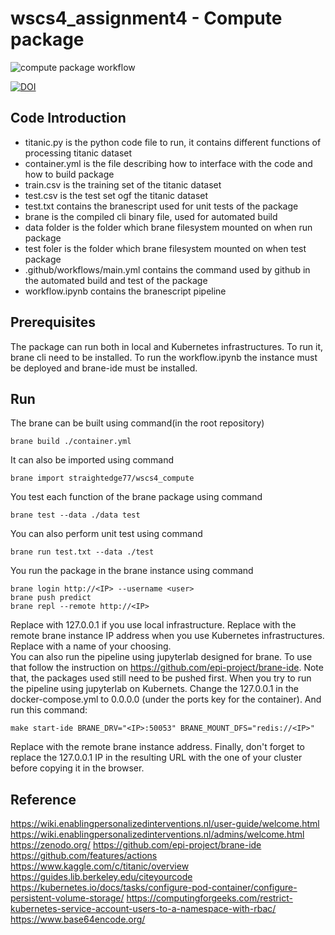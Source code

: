 # wscs4_assignment4 - Compute package

![compute package workflow](https://github.com/straightedge77/wscs4_compute/actions/workflows/main.yml/badge.svg)

[![DOI](https://zenodo.org/badge/498720522.svg)](https://zenodo.org/badge/latestdoi/498720522)

## Code Introduction
- titanic.py is the python code file to run, it contains different functions of processing titanic dataset
- container.yml is the file describing how to interface with the code and how to build package
- train.csv is the training set of the titanic dataset
- test.csv is the test set ogf the titanic dataset
- test.txt contains the branescript used for unit tests of the package
- brane is the compiled cli binary file, used for automated build
- data folder is the folder which brane filesystem mounted on when run package
- test foler is the folder which brane filesystem mounted  on when test package
- .github/workflows/main.yml contains the command used by github in the automated build and test of the package
- workflow.ipynb contains the branescript pipeline

## Prerequisites
The package can run both in local and Kubernetes infrastructures. To run it, brane cli need to be installed. To run the workflow.ipynb the instance must be  deployed and brane-ide must be installed.

## Run
The brane can be built using command(in the root repository)
```
brane build ./container.yml
```
It can also be imported using command
```
brane import straightedge77/wscs4_compute
```
You test each function of the brane package using command
```
brane test --data ./data test
```
You can also perform unit test using command
```
brane run test.txt --data ./test
```
You run the package in the brane instance using command
```
brane login http://<IP> --username <user>
brane push predict
brane repl --remote http://<IP>
```
Replace <IP> with 127.0.0.1 if you use local infrastructure. Replace <IP> with the remote brane instance IP address when you use Kubernetes infrastructures. Replace <user> with a name of your choosing.  
You can also run the pipeline using jupyterlab designed for brane. To use that follow the instruction on https://github.com/epi-project/brane-ide. Note that, the packages used still need to be pushed first.
When you try to run the pipeline using jupyterlab on Kubernets. Change the 127.0.0.1 in the docker-compose.yml to 0.0.0.0 (under the ports key for the container). And run this command:
```
make start-ide BRANE_DRV="<IP>:50053" BRANE_MOUNT_DFS="redis://<IP>"
```
Replace <IP> with the remote brane instance address. Finally, don't forget to replace the 127.0.0.1 IP in the resulting URL with the one of your cluster before copying it in the browser.

## Reference
https://wiki.enablingpersonalizedinterventions.nl/user-guide/welcome.html
https://wiki.enablingpersonalizedinterventions.nl/admins/welcome.html
https://zenodo.org/
https://github.com/epi-project/brane-ide
https://github.com/features/actions
https://www.kaggle.com/c/titanic/overview
https://guides.lib.berkeley.edu/citeyourcode
https://kubernetes.io/docs/tasks/configure-pod-container/configure-persistent-volume-storage/
https://computingforgeeks.com/restrict-kubernetes-service-account-users-to-a-namespace-with-rbac/
https://www.base64encode.org/